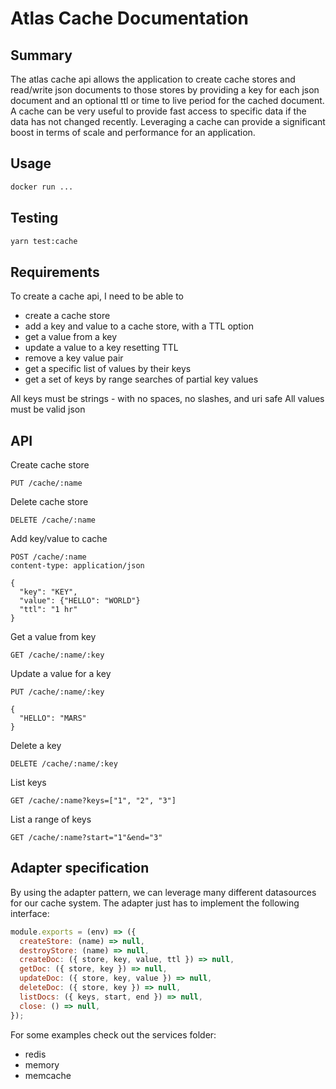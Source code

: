 # Atlas Cache Documentation

## Summary

The atlas cache api allows the application to create cache stores and read/write json documents to those stores by providing a key for each json document and an optional ttl or time to live period for the cached document. A cache can be very useful to provide fast access to specific data if the data has not changed recently. Leveraging a cache can provide a significant boost in terms of scale and performance for an application.

## Usage

```sh
docker run ...
```

## Testing

```sh
yarn test:cache
```

## Requirements

To create a cache api, I need to be able to

- create a cache store
- add a key and value to a cache store, with a TTL option
- get a value from a key
- update a value to a key resetting TTL
- remove a key value pair
- get a specific list of values by their keys
- get a set of keys by range searches of partial key values

All keys must be strings - with no spaces, no slashes, and uri safe
All values must be valid json

## API

Create cache store

```
PUT /cache/:name
```

Delete cache store

```
DELETE /cache/:name
```

Add key/value to cache

```
POST /cache/:name
content-type: application/json

{
  "key": "KEY",
  "value": {"HELLO": "WORLD"}
  "ttl": "1 hr"
}
```

Get a value from key

```
GET /cache/:name/:key
```

Update a value for a key

```
PUT /cache/:name/:key

{
  "HELLO": "MARS"
}
```

Delete a key

```
DELETE /cache/:name/:key
```

List keys

```
GET /cache/:name?keys=["1", "2", "3"]
```

List a range of keys

```
GET /cache/:name?start="1"&end="3"
```

## Adapter specification

By using the adapter pattern, we can leverage many different datasources for our cache system. The adapter just has to implement the following interface:

```js
module.exports = (env) => ({
  createStore: (name) => null,
  destroyStore: (name) => null,
  createDoc: ({ store, key, value, ttl }) => null,
  getDoc: ({ store, key }) => null,
  updateDoc: ({ store, key, value }) => null,
  deleteDoc: ({ store, key }) => null,
  listDocs: ({ keys, start, end }) => null,
  close: () => null,
});
```

For some examples check out the services folder:

- redis
- memory
- memcache
